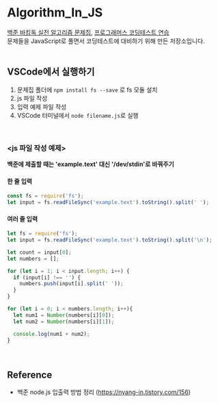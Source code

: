 # Algorithm_In_JS


[백준 바킹독 실전 알고리즘 문제집](https://github.com/encrypted-def/basic-algo-lecture/blob/master/workbook.md), [프로그래머스 코딩테스트 연습](https://programmers.co.kr/learn/challenges)  
문제들을 JavaScript로 풀면서 코딩테스트에 대비하기 위해 만든 저장소입니다. 
<br /> <br /> 

## VSCode에서 실행하기
1) 문제집 폴더에 `npm install fs --save` 로 fs 모듈 설치
2) js 파일 작성
3) 입력 예제 파일 작성
4) VSCode 터미널에서 `node filename.js`로 실행
<br /> 

### <js 파일 작성 예제>
**백준에 제출할 때는 'example.text' 대신 '/dev/stdin'로 바꿔주기**

#### 한 줄 입력  
```js
const fs = require('fs');
let input = fs.readFileSync('example.text').toString().split(' ');
```

#### 여러 줄 입력  
```js
let fs = require('fs');
let input = fs.readFileSync('example.text').toString().split('\n');

let count = input[0];
let numbers = [];

for (let i = 1; i < input.length; i++) {
  if (input[i] !== '') {
    numbers.push(input[i].split(' '));
  }
}

for (let i = 0; i < numbers.length; i++){
  let num1 = Number(numbers[i][0]);
  let num2 = Number(numbers[i][1]);

  console.log(num1 + num2);
}
```
<br />


## Reference 
- 백준 node.js 입출력 방법 정리 (https://nyang-in.tistory.com/156)
